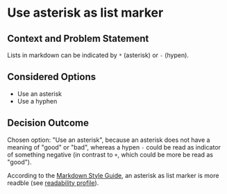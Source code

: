 # Use asterisk as list marker

## Context and Problem Statement

Lists in markdown can be indicated by `*` (asterisk) or `-` (hypen).

## Considered Options

* Use an asterisk
* Use a hyphen

## Decision Outcome

Chosen option: "Use an asterisk", because an asterisk does not have a meaning of "good" or "bad", whereas a hypen `-` could be read as indicator of something negative (in contrast to `+`, which could be more be read as "good").

According to the [Markdown Style Guide](http://www.cirosantilli.com/markdown-style-guide/), an asterisk as list marker is more readble (see [readability profile](http://www.cirosantilli.com/markdown-style-guide/#readability-profile)).
